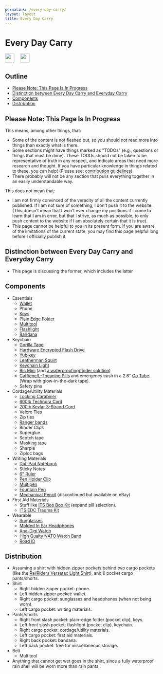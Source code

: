 ```yaml
---
permalink: /every-day-carry/
layout: layout
title: Every Day Carry
---
```


<div class="center">

   <h1>Every Day Carry</h1>

   <a href="https://github.com/StevenTammen/steventammen.github.io/edit/master/pages/every-day-carry.md" target="_blank">
     <img src="https://steventammen.github.io/assets/images/GitHub.png" height="30" width="30">
   </a> &nbsp; &nbsp;

   <a href="http://prose.io/#StevenTammen/steventammen.github.io/edit/master/pages/every-day-carry.md" target="_blank">
     <img src="https://steventammen.github.io/assets/images/Prose.png" height="30" width="30">
   </a>

</div>

## Outline

- [Please Note: This Page Is In Progress](#please-note-this-page-is-in-progress)
- [Distinction between Every Day Carry and Everyday Carry](#distinction-between-every-day-carry-and-everyday-carry)
- [Components](#components)
- [Distribution](#distribution)

## Please Note: This Page Is In Progress

This means, among other things, that:

- Some of the content is not fleshed out, so you should not read more into things than exactly what is there.
- Some sections might have things marked as "TODOs" (e.g., questions or things that must be done). These TODOs should not be taken to be representative of truth in any respect, and indicate areas that need more research and thought. If you have particular knowledge in things related to these, you can help! (Please see: [contribution guidelines](https://github.com/StevenTammen/steventammen.github.io#contribution-guidelines)).
- There probably will not be any section that pulls everything together in an easily understandable way.

This does not mean that:

- I am not firmly convinced of the veracity of all the content currently published. If I am not sure of something, I don't push it to the website. (This doesn't mean that I won't ever change my positions if I come to learn that I am in error, but that I strive, as much as possible, to only push content to the website if I am absolutely certain that it is true).
- This page cannot be helpful to you in its present form. If you are aware of the limitations of the current state, you may find this page helpful long before I officially publish it.

## Distinction between Every Day Carry and Everyday Carry

- This page is discussing the former, which includes the latter

## Components
- Essentials
   - [Wallet](https://www.amazon.com/gp/product/B01N6AV8PQ/)
   - Phone
   - [Keys](https://www.mykeyport.com/slide3)
   - [Plain Edge Folder](https://www.amazon.com/gp/product/B003X9WKOO/)
   - [Multitool](https://www.amazon.com/gp/product/B0002T5YNW/)
   - [Flashlight](https://www.amazon.com/gp/product/B013QHN1CM/)
   - [Bandana](https://www.amazon.com/gp/product/B00KMAH4IE/)
- Keychain
  - [Gorilla Tape](https://gearward.com/collections/frontpage/products/keychain-duct-tape)
  - [Hardware Encrypted Flash Drive](https://www.amazon.com/Apricorn-Validated-256-bit-Encryption-ASK3-16GB/dp/B01AJNGF4W/)
  - [Yubikey](https://www.amazon.com/Yubico-Y-072-YubiKey-NEO/dp/B00LX8KZZ8/)
  - [Leatherman Squirt](https://www.amazon.com/Leatherman-831195-Squirt-Black-Keychain/dp/B0032Y2OT6/)
  - [Keychain Light](https://www.amazon.com/gp/product/B017R560WC/)
  - [Bic Mini](https://www.amazon.com/Lot-Mini-Ebony-Black-Lighters/dp/B00863W71I/) (and [a waterproofing/tinder solution](https://gearward.com/products/ranger-bic))
  - [Caffiene/L-Theanine Pills](https://www.amazon.com/Caffeine-L-Theanine-Smooth-Energy-Focus/dp/B01921TUGC/) and emergency cash in a 2.6" [Go Tube](https://gearward.com/collections/frontpage/products/go-tube-2-6). (Wrap with glow-in-the-dark tape).
  - Safety pins
- Cordage/Utility Materials
  - [Locking Carabiner](https://www.amazon.com/gp/product/B003E2WV80/)
  - [600lb Technora Cord](https://gearward.com/collections/frontpage/products/compact-survival-cord-mini-technora)
  - [200lb Kevlar 3-Strand Cord](https://gearward.com/collections/frontpage/products/compact-survival-cord-mini)
  - Velcro Ties
  - Zip ties
  - [Ranger bands](https://gearward.com/collections/frontpage/products/ranger-bands)
  - Binder Clips
  - Superglue
  - Scotch tape
  - Masking tape
  - Sharpie
  - Ziploc bags
- Writing Materials
  - [Dot-Pad Notebook](https://www.amazon.com/gp/product/B00A6VRZZG/)
  - Sticky Notes
  - [6" Ruler](https://www.amazon.com/Westcott-6-Inch-Clear-Shatterproof-45016/dp/B002U33WBO/)
  - [Pen Holder Clip](https://www.amazon.com/gp/product/B0050YP6JG/)
  - [Multipen](https://www.amazon.com/gp/product/B00F9M2QKG/)
  - [Fountain Pen](https://www.amazon.com/gp/product/B001AX7SYW/)
  - [Mechanical Pencil](http://www.pentel.com/store/quicker-clicker-mechanical-pencil-original-config) (discontinued but available on eBay)
- First Aid Materials
  - Stuff like [ITS Boo Boo Kit](https://store.itstactical.com/its-boo-boo-kit.html) (expand pill selection).
  - [ITS EDC Trauma Kit](https://store.itstactical.com/its-edc-trauma-kit.html)
- Wearable
  - [Sunglasses](https://www.roaveyewear.com/products/earhart-black-g15)
  - [Molded In Ear Headphones](https://ultimateear.com/products/soundear-motorcyclist)
  - [Ana-Digi Watch](https://www.amazon.com/gp/product/B00M0ESOCA/)
  - [High Quaity NATO Watch Band](http://watchworx.co.uk/pages/lwb/NatoG10.htm)
  - [Road ID](https://www.roadid.com/builder/id/default.aspx?styleid=346#/stylize)

## Distribution

- Assuming a shirt with hidden zipper pockets behind two cargo pockets (like the [RailRiders Versatac Light Shirt](https://www.railriders.com/men-versatac-light-shirt-p-1021.html?cPath=104_111)), and 6 pocket cargo pants/shorts.
- Shirt
  - Right hidden zipper pocket: phone.
  - Left hidden zipper pocket: wallet.
  - Right cargo pocket: sunglasses and headphones (when not being worn).
  - Left cargo pocket: writing materials.
- Pants/shorts
  - Right front slash pocket: plain-edge folder (pocket clip), keys.
  - Left front slash pocket: flashlight (pocket clip), keychain.
  - Right cargo pocket: cordage/utility materials.
  - Left cargo pocket: first aid materials.
  - Right back pocket: bandana.
  - Left back pocket: free for miscellaneous storage.
- Belt
  - Multitool
- Anything that cannot get wet goes in the shirt, since a fully waterproof rain shell will be worn more than rain pants.
